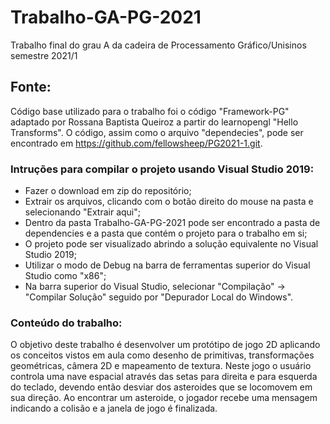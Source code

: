 # Trabalho-GA-PG-2021
Trabalho final do grau A da cadeira de Processamento Gráfico/Unisinos semestre 2021/1

## Fonte:
Código base utilizado para o trabalho foi o código "Framework-PG" adaptado por Rossana Baptista Queiroz a partir do learnopengl "Hello Transforms". O código, assim como o arquivo "dependecies", pode ser encontrado em https://github.com/fellowsheep/PG2021-1.git. 

### Intruções para compilar o projeto usando Visual Studio 2019:
- Fazer o download em zip do repositório;
- Extrair os arquivos, clicando com o botão direito do mouse na pasta e selecionando "Extrair aqui";
- Dentro da pasta Trabalho-GA-PG-2021 pode ser encontrado a pasta de dependencies e a pasta que contém o projeto para o trabalho em si;
- O projeto pode ser visualizado abrindo a solução equivalente no Visual Studio 2019;
- Utilizar o modo de Debug na barra de ferramentas superior do Visual Studio como "x86";
- Na barra superior do Visual Studio, selecionar "Compilação" -> "Compilar Solução" seguido por "Depurador Local do Windows".

### Conteúdo do trabalho:
O objetivo deste trabalho é desenvolver um protótipo de jogo 2D aplicando os conceitos vistos em aula como desenho de primitivas, transformações geométricas, câmera 2D e mapeamento de textura. 
Neste jogo o usuário controla uma nave espacial através das setas para direita e para esquerda do teclado, devendo então desviar dos asteroides que se locomovem em sua direção. Ao encontrar um asteroide, o jogador recebe uma mensagem indicando a colisão e a janela de jogo é finalizada. 
